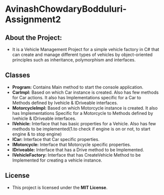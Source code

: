 # AvinashChowdaryBodduluri-Assignment2

## About the Project:
- It is a Vehicle Management Project for a simple vehicle factory in C# that can create and manage different types of vehicles by object-oriented principles such as inheritance, polymorphism and interfaces.
  
## Classes
- **Program:** Contains Main method to start the console application.
- **CarImpl:** Based on which Car instance is created. Also has few methods for Car actions. It also has Implementations specific for a Car to Methods defined by Ivehicle & IDriveable interfaces.
- **MotorcycleImpl:** Based on which Motorcycle instance is created. It also has Implementations Specific for a Motorcycle to Methods defined by Ivehicle & IDriveable interfaces.
- **IVehicle:** Interface that has basic properties for a Vehicle. Also has few methods to be implemented(1.to check if engine is on or not, to start engine & to stop engine) 
- **ICar:** Interface that Car specific properties. 
- **IMotorcycle:** Interface that Motorcycle specific properties. 
- **IDriveable:** Interface that has a Drive method to be Implemented. 
- **IVehicleFactory:** Interface that has CreateVehicle Method to be Implemented for creating a vehicle instance. 

## License
- This project is licensed under the **MIT License**.
